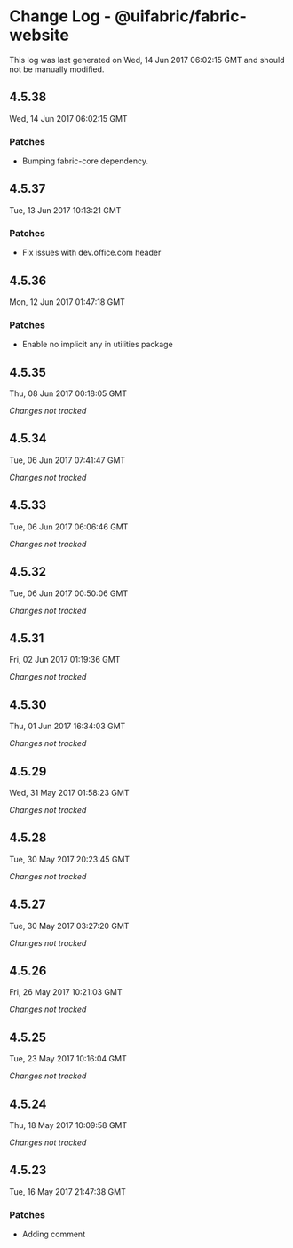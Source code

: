 # Change Log - @uifabric/fabric-website

This log was last generated on Wed, 14 Jun 2017 06:02:15 GMT and should not be manually modified.

## 4.5.38
Wed, 14 Jun 2017 06:02:15 GMT

### Patches

- Bumping fabric-core dependency.

## 4.5.37
Tue, 13 Jun 2017 10:13:21 GMT

### Patches

- Fix issues with dev.office.com header

## 4.5.36
Mon, 12 Jun 2017 01:47:18 GMT

### Patches

- Enable no implicit any in utilities package

## 4.5.35
Thu, 08 Jun 2017 00:18:05 GMT

*Changes not tracked*

## 4.5.34
Tue, 06 Jun 2017 07:41:47 GMT

*Changes not tracked*

## 4.5.33
Tue, 06 Jun 2017 06:06:46 GMT

*Changes not tracked*

## 4.5.32
Tue, 06 Jun 2017 00:50:06 GMT

*Changes not tracked*

## 4.5.31
Fri, 02 Jun 2017 01:19:36 GMT

*Changes not tracked*

## 4.5.30
Thu, 01 Jun 2017 16:34:03 GMT

*Changes not tracked*

## 4.5.29
Wed, 31 May 2017 01:58:23 GMT

*Changes not tracked*

## 4.5.28
Tue, 30 May 2017 20:23:45 GMT

*Changes not tracked*

## 4.5.27
Tue, 30 May 2017 03:27:20 GMT

*Changes not tracked*

## 4.5.26
Fri, 26 May 2017 10:21:03 GMT

*Changes not tracked*

## 4.5.25
Tue, 23 May 2017 10:16:04 GMT

*Changes not tracked*

## 4.5.24
Thu, 18 May 2017 10:09:58 GMT

*Changes not tracked*

## 4.5.23
Tue, 16 May 2017 21:47:38 GMT

### Patches

- Adding comment

